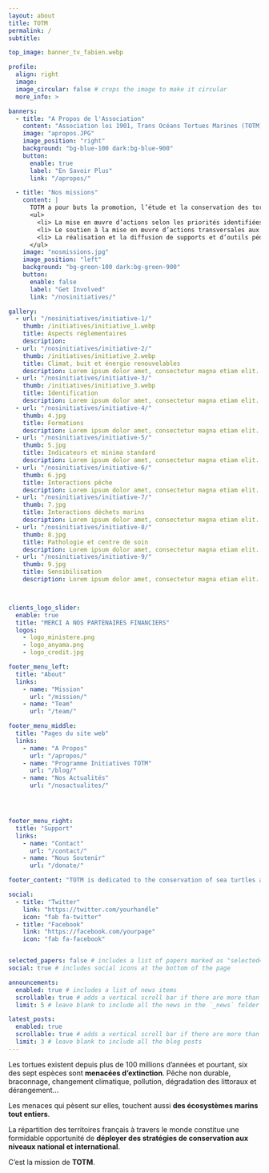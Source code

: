 ```yaml
---
layout: about
title: TOTM
permalink: /
subtitle: 

top_image: banner_tv_fabien.webp

profile:
  align: right
  image: 
  image_circular: false # crops the image to make it circular
  more_info: >

banners:
  - title: "A Propos de l'Association"
    content: "Association loi 1901, Trans Océans Tortues Marines (TOTM) regroupe les acteurs des territoires français pour la conservation des tortues marines à travers le monde. Créée en 2019, son statut lui permet de rechercher et de gérer les financements nécessaires pour l’accomplissement d’actions nationales fédératrices sur les tortues marines."
    image: "apropos.JPG"
    image_position: "right"
    background: "bg-blue-100 dark:bg-blue-900"
    button:
      enable: true
      label: "En Savoir Plus"
      link: "/apropos/"

  - title: "Nos missions"
    content: |
      TOTM a pour buts la promotion, l’étude et la conservation des tortues marines et de leurs habitats, plus précisément :
      <ul>
        <li> La mise en œuvre d’actions selon les priorités identifiées par les groupes scientifiques et techniques d’experts,</li>
        <li> Le soutien à la mise en œuvre d’actions transversales aux échelles internationale, inter-régionale, nationale ou supranationale. Ce soutien peut prendre différentes formes, notamment scientifique, technique, logistique et financier,</li>
        <li> La réalisation et la diffusion de supports et d’outils pédagogiques.</li>
      </ul>
    image: "nosmissions.jpg"
    image_position: "left"
    background: "bg-green-100 dark:bg-green-900"
    button:
      enable: false
      label: "Get Involved"
      link: "/nosinitiatives/" 

gallery:
  - url: "/nosinitiatives/initiative-1/"
    thumb: /initiatives/initiative_1.webp
    title: Aspects réglementaires
    description: 
  - url: "/nosinitiatives/initiative-2/"
    thumb: /initiatives/initiative_2.webp
    title: Climat, buit et énergie renouvelables
    description: Lorem ipsum dolor amet, consectetur magna etiam elit. Etiam sed ultrices.
  - url: "/nosinitiatives/initiative-3/"
    thumb: /initiatives/initiative_3.webp
    title: Identification
    description: Lorem ipsum dolor amet, consectetur magna etiam elit. Etiam sed ultrices.
  - url: "/nosinitiatives/initiative-4/"
    thumb: 4.jpg
    title: Formations
    description: Lorem ipsum dolor amet, consectetur magna etiam elit. Etiam sed ultrices.
  - url: "/nosinitiatives/initiative-5/"
    thumb: 5.jpg
    title: Indicateurs et minima standard
    description: Lorem ipsum dolor amet, consectetur magna etiam elit. Etiam sed ultrices.
  - url: "/nosinitiatives/initiative-6/"
    thumb: 6.jpg
    title: Interactions pêche
    description: Lorem ipsum dolor amet, consectetur magna etiam elit. Etiam sed ultrices.
  - url: "/nosinitiatives/initiative-7/"
    thumb: 7.jpg
    title: Interactions déchets marins
    description: Lorem ipsum dolor amet, consectetur magna etiam elit. Etiam sed ultrices.
  - url: "/nosinitiatives/initiative-8/"
    thumb: 8.jpg
    title: Pathologie et centre de soin
    description: Lorem ipsum dolor amet, consectetur magna etiam elit. Etiam sed ultrices.
  - url: "/nosinitiatives/initiative-9/"
    thumb: 9.jpg
    title: Sensibilisation
    description: Lorem ipsum dolor amet, consectetur magna etiam elit. Etiam sed ultrices.



clients_logo_slider:
  enable: true
  title: "MERCI A NOS PARTENAIRES FINANCIERS"
  logos:
    - logo_ministere.png
    - logo_anyama.png
    - logo_credit.jpg

footer_menu_left:
  title: "About"
  links:
    - name: "Mission"
      url: "/mission/"
    - name: "Team"
      url: "/team/"

footer_menu_middle:
  title: "Pages du site web"
  links:
    - name: "A Propos"
      url: "/apropos/"
    - name: "Programme Initiatives TOTM"
      url: "/blog/"
    - name: "Nos Actualités"
      url: "/nosactualites/"




footer_menu_right:
  title: "Support"
  links:
    - name: "Contact"
      url: "/contact/"
    - name: "Nous Soutenir"
      url: "/donate/"

footer_content: "TOTM is dedicated to the conservation of sea turtles and their habitats."

social:
  - title: "Twitter"
    link: "https://twitter.com/yourhandle"
    icon: "fab fa-twitter"
  - title: "Facebook"
    link: "https://facebook.com/yourpage"
    icon: "fab fa-facebook"


selected_papers: false # includes a list of papers marked as "selected={true}"
social: true # includes social icons at the bottom of the page

announcements:
  enabled: true # includes a list of news items
  scrollable: true # adds a vertical scroll bar if there are more than 3 news items
  limit: 5 # leave blank to include all the news in the `_news` folder

latest_posts:
  enabled: true
  scrollable: true # adds a vertical scroll bar if there are more than 3 new posts items
  limit: 3 # leave blank to include all the blog posts
---
```


Les tortues existent depuis plus de 100 millions d’années et pourtant, six des sept espèces sont <strong><span style="color: var(--global-theme-color);">menacées d’extinction</span></strong>. Pêche non durable, braconnage, changement climatique, pollution, dégradation des littoraux et dérangement…

Les menaces qui pèsent sur elles, touchent aussi <span style="color: var(--global-theme-color);"><strong>des écosystèmes marins tout entiers</strong></span>. 

La répartition des territoires français à travers le monde constitue une formidable opportunité de <span style="color: var(--global-theme-color);"><strong>déployer des stratégies de conservation aux niveaux national et international</strong></span>.

C’est la mission de <span style="color: var(--global-theme-color);"><strong>TOTM</strong></span>.